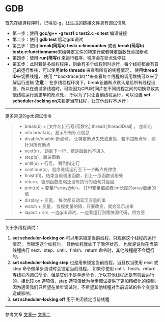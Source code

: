 GDB
=============
首先在编译程序时，记得加-g，让生成的链接文件具有调试信息

* 第一步：使用 **gcc/g++ -g test1.c test2.c -o test** 编译链接
* 第二步：使用 **gdb test** 启动gdb调试
* 第三步：使用 **break(简写b) testx.c:linenumber** 或者 **break(简写b) testx.c:functionname**来给特定文件的特定行或者特定函数处添加断点
* 第四步：使用 **run(简写r)** 来运行程序，程序会在断点处停住
* 第五步：此时若是多线程程序，则会有多个线程同时运行，每个线程都会有自己的运行堆栈，可以使用**info threads** 来查看所有的线程情况， 使用**thread ID**来切换线程，
  使用 **backtrace(bt)**来查看每个线程的调用堆栈可以来了解运行逻辑
**注意：** 在多线程程环境下，break设置断点默认是给所有线程设置，所以在调试多线程时，可能因为CPU时间片在不同线程之间的切换导致其他线程运行到更早的断点处，
  所以为了只让当前线程运行，可以设置 **set scheduler-locking on**来锁定当前线程，让其他线程不运行！ 

--------------------
更多常见的gdb调试命令
> * break(b) + [文件名]:[行号/函数名] thread [threadID/all] ， 加断点 
> * info break(b)，显示所有断点信息
> * disable/enable 断点号， 让特定断点失效或重启，若不加断点号，则针对所有断点
> * next(n)， 跳到下一行，若是函数也不进入
> * step(s)，跳进函数
> * until(u) + 行号， 跳到指定行
> * continue(c)，程序继续运行至下一个断点处停住
> * finish(fi)，结束当前调用函数，到上一层函数调用处
> * return，强制函数忽略还没有执行的语句并返回
> * print(p) + 变量/*array@len， 打印变量值或者len长度的array数组的值
> * display + 变量， 每次都自动显示变量的值
> * watch + 变量， 监视变量的值，只要改变，就会显示出来
> * layout + src, 一边gdb调试，一边看运行到哪块源代码，很方便

-------------------------------
关于多线程调试：
1. **set scheduler-locking on** 可以用来锁定当前线程，只观察这个线程的运行情况， 当锁定这个线程时， 其他线程就处于了暂停状态，
    也就是说你在当前线程执行 next、step、until、finish、return 命令时，其他线程是不会运行的。
2. **set scheduler-locking step** 也是用来锁定当前线程，当且仅当使用 next 或 step 命令做单步调试时会锁定当前线程，
    如果你使用 until、finish、return 等线程内调试命令，但是它们不是单步命令，所以其他线程还是有机会运行的。相比较 on 选项值，step 选项值给为单步调试提供了更加精细化的控制，因为通常我们只希望在单步调试时，不希望其他线程对当前调试的各个变量值造成影响。
3. **set scheduler-locking off** 用于关闭锁定当前线程
 
 --------------------
 参考文章
 [文章一](https://www.linuxblogs.cn/articles/15041200.html)
 [文章二](https://my.oschina.net/alicoder/blog/4407941)
